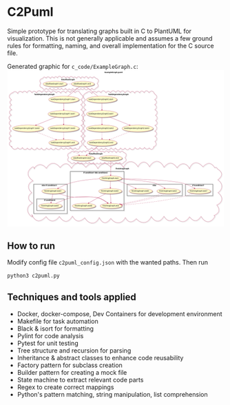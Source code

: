 # C2Puml

Simple prototype for translating graphs built in C to PlantUML for visualization.
This is not generally applicable and assumes a few ground rules for formatting, naming, and overall implementation for the C source file.

Generated graphic for `c_code/ExampleGraph.c`:
![](./c_code/examplegraph.svg)

## How to run
Modify config file `c2puml_config.json` with the wanted paths. Then run
```bash
python3 c2puml.py
```

## Techniques and tools applied

- Docker, docker-compose, Dev Containers for development environment
- Makefile for task automation
- Black & isort for formatting
- Pylint for code analysis
- Pytest for unit testing
- Tree structure and recursion for parsing
- Inheritance & abstract classes to enhance code reusability
- Factory pattern for subclass creation
- Builder pattern for creating a mock file
- State machine to extract relevant code parts
- Regex to create correct mappings
- Python's pattern matching, string manipulation, list comprehension

